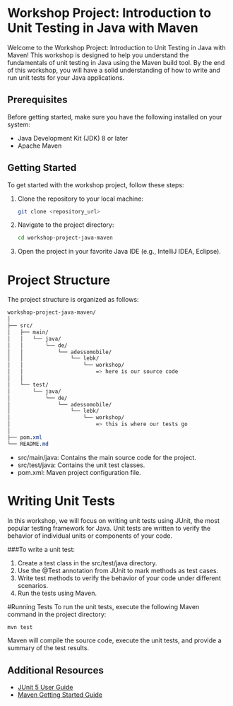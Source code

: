 # Workshop Project: Introduction to Unit Testing in Java with Maven

Welcome to the Workshop Project: Introduction to Unit Testing in Java with Maven! This workshop is designed to help you understand the fundamentals of unit testing in Java using the Maven build tool. By the end of this workshop, you will have a solid understanding of how to write and run unit tests for your Java applications.

## Prerequisites

Before getting started, make sure you have the following installed on your system:

- Java Development Kit (JDK) 8 or later
- Apache Maven

## Getting Started

To get started with the workshop project, follow these steps:

1. Clone the repository to your local machine:

   ```bash
   git clone <repository_url>
   ```

2. Navigate to the project directory:

   ```bash
   cd workshop-project-java-maven
   ```

3. Open the project in your favorite Java IDE (e.g., IntelliJ IDEA, Eclipse).

# Project Structure
The project structure is organized as follows:

  ```css
workshop-project-java-maven/
│
├── src/
│   ├── main/
│   │   └── java/
│   │       └── de/
│   │           └── adessomobile/
│   │               └── lebk/
│   │                   └── workshop/
│   │                       => here is our source code
│   │
│   └── test/
│       └── java/
│           └── de/
│               └── adessomobile/
│                   └── lebk/
│                       └── workshop/
│                           => this is where our tests go
│
├── pom.xml
└── README.md

```

- src/main/java: Contains the main source code for the project.
- src/test/java: Contains the unit test classes.
- pom.xml: Maven project configuration file.

# Writing Unit Tests
In this workshop, we will focus on writing unit tests using JUnit, the most popular testing framework for Java. Unit tests are written to verify the behavior of individual units or components of your code.

###To write a unit test:

1. Create a test class in the src/test/java directory.
2. Use the @Test annotation from JUnit to mark methods as test cases.
3. Write test methods to verify the behavior of your code under different scenarios.
4. Run the tests using Maven.

#Running Tests
To run the unit tests, execute the following Maven command in the project directory:

  ```bash
  mvn test
  ```

Maven will compile the source code, execute the unit tests, and provide a summary of the test results.

## Additional Resources

- [JUnit 5 User Guide](https://junit.org/junit5/docs/current/user-guide/)
- [Maven Getting Started Guide](https://maven.apache.org/guides/getting-started/index.html)

